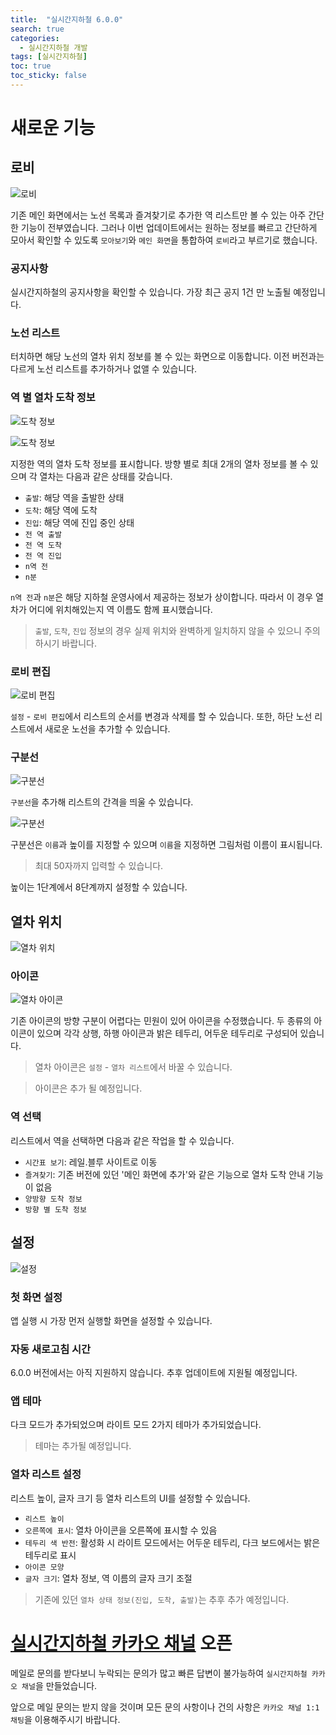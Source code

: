 ```yaml
---
title:  "실시간지하철 6.0.0"
search: true
categories: 
  - 실시간지하철 개발
tags: [실시간지하철]
toc: true
toc_sticky: false
---
```


# 새로운 기능
## 로비
![로비](https://raw.githubusercontent.com/CPstudy/cpstudy.github.io/master/images/실시간지하철/20201007-001-로비.png)


기존 메인 화면에서는 노선 목록과 즐겨찾기로 추가한 역 리스트만 볼 수 있는 아주 간단한 기능이 전부였습니다. 그러나 이번 업데이트에서는 원하는 정보를 빠르고 간단하게 모아서 확인할 수 있도록 `모아보기`와 `메인 화면`을 통합하여 `로비`라고 부르기로 했습니다.

### 공지사항
실시간지하철의 공지사항을 확인할 수 있습니다. 가장 최근 공지 1건 만 노출될 예정입니다.

### 노선 리스트
터치하면 해당 노선의 열차 위치 정보를 볼 수 있는 화면으로 이동합니다. 이전 버전과는 다르게 노선 리스트를 추가하거나 없앨 수 있습니다.

### 역 별 열차 도착 정보
![도착 정보](https://raw.githubusercontent.com/CPstudy/cpstudy.github.io/master/images/실시간지하철/20201007-002-양방향.png)

![도착 정보](https://raw.githubusercontent.com/CPstudy/cpstudy.github.io/master/images/실시간지하철/20201007-003-단방향.png)


지정한 역의 열차 도착 정보를 표시합니다. 방향 별로 최대 2개의 열차 정보를 볼 수 있으며 각 열차는 다음과 같은 상태를 갖습니다.

- `출발`: 해당 역을 출발한 상태
- `도착`: 해당 역에 도착
- `진입`: 해당 역에 진입 중인 상태
- `전 역 출발`
- `전 역 도착`
- `전 역 진입`
- `n역 전`
- `n분`

`n역 전`과 `n분`은 해당 지하철 운영사에서 제공하는 정보가 상이합니다. 따라서 이 경우 열차가 어디에 위치해있는지 역 이름도 함께 표시했습니다.

> `출발`, `도착`, `진입` 정보의 경우 실제 위치와 완벽하게 일치하지 않을 수 있으니 주의하시기 바랍니다.

### 로비 편집
![로비 편집](https://raw.githubusercontent.com/CPstudy/cpstudy.github.io/master/images/실시간지하철/20201007-004-로비%20편집.png)

`설정` - `로비 편집`에서 리스트의 순서를 변경과 삭제를 할 수 있습니다. 또한, 하단 노선 리스트에서 새로운 노선을 추가할 수 있습니다.

### 구분선
![구분선](https://raw.githubusercontent.com/CPstudy/cpstudy.github.io/master/images/실시간지하철/20201007-005-로비%20구분선.png)

`구분선`을 추가해 리스트의 간격을 띄울 수 있습니다.

![구분선](https://raw.githubusercontent.com/CPstudy/cpstudy.github.io/master/images/실시간지하철/20201007-006-구분선.png)

구분선은 `이름`과 높이를 지정할 수 있으며 `이름`을 지정하면 그림처럼 이름이 표시됩니다.

> 최대 50자까지 입력할 수 있습니다.

높이는 1단계에서 8단계까지 설정할 수 있습니다.

## 열차 위치
![열차 위치](https://raw.githubusercontent.com/CPstudy/cpstudy.github.io/master/images/실시간지하철/20201007-007-열차위치.png)

### 아이콘
![열차 아이콘](https://raw.githubusercontent.com/CPstudy/cpstudy.github.io/master/images/실시간지하철/20201007-008-열차아이콘.png)

기존 아이콘의 방향 구분이 어렵다는 민원이 있어 아이콘을 수정했습니다. 두 종류의 아이콘이 있으며 각각 상행, 하행 아이콘과 밝은 테두리, 어두운 테두리로 구성되어 있습니다.

> 열차 아이콘은 `설정` - `열차 리스트`에서 바꿀 수 있습니다.

> 아이콘은 추가 될 예정입니다.


### 역 선택
리스트에서 역을 선택하면 다음과 같은 작업을 할 수 있습니다.

  - `시간표 보기`: 레일.블루 사이트로 이동
  - `즐겨찾기`: 기존 버전에 있던 '메인 화면에 추가'와 같은 기능으로 열차 도착 안내 기능이 없음
  - `양방향 도착 정보`
  - `방향 별 도착 정보`


## 설정
![설정](https://raw.githubusercontent.com/CPstudy/cpstudy.github.io/master/images/실시간지하철/20201007-009-설정.png)

### 첫 화면 설정
앱 실행 시 가장 먼저 실행할 화면을 설정할 수 있습니다.

### 자동 새로고침 시간
6.0.0 버전에서는 아직 지원하지 않습니다. 추후 업데이트에 지원될 예정입니다.

### 앱 테마
다크 모드가 추가되었으며 라이트 모드 2가지 테마가 추가되었습니다.

> 테마는 추가될 예정입니다.

### 열차 리스트 설정
리스트 높이, 글자 크기 등 열차 리스트의 UI를 설정할 수 있습니다.

- `리스트 높이`
- `오른쪽에 표시`: 열차 아이콘을 오른쪽에 표시할 수 있음
- `테두리 색 반전`: 활성화 시 라이트 모드에서는 어두운 테두리, 다크 보드에서는 밝은 테두리로 표시
- `아이콘 모양`
- `글자 크기`: 열차 정보, 역 이름의 글자 크기 조절

> 기존에 있던 `열차 상태 정보(진입, 도착, 출발)`는 추후 추가 예정입니다.

# [실시간지하철 카카오 채널](http://pf.kakao.com/_bsSTK) 오픈
메일로 문의를 받다보니 누락되는 문의가 많고 빠른 답변이 불가능하여 `실시간지하철 카카오 채널`을 만들었습니다.

앞으로 메일 문의는 받지 않을 것이며 모든 문의 사항이나 건의 사항은 `카카오 채널 1:1 채팅`을 이용해주시기 바랍니다.